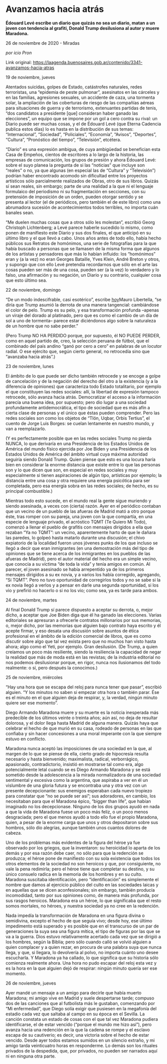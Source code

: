 # Avanzamos hacia atrás

**Édouard Levé escribe un diario que quizás no sea un diario, matan a un joven con tendencia al grafiti, Donald Trump desilusiona al autor y muere Maradona.**

26 de noviembre de 2020 - Miradas

_por icio Pron_

Link original: https://laagenda.buenosaires.gob.ar/contenido/3341-avanzamos-hacia-atras



19 de noviembre, jueves




Atentados suicidas, golpes de Estado, catástrofes naturales, redes terroristas, una “epidemia de peste pulmonar”, asesinatos en las cárceles y en las familias, agresiones sexuales, un accidente de caza, una tormenta solar, la ampliación de las coberturas de riesgo de las compañías aéreas para situaciones de guerra y de terrorismo, extenuantes partidas de tenis, “dos candidatos a presidente [que] consideran haber ganado las elecciones”, un equipo que se impone por un gol a cero contra su rival: un Diario puede ser muchas cosas, y el de Édouard Levé (que Eterna Cadencia publica estos días) lo es hasta en la distribución de sus temas: “Internacional”, “Sociedad”, “Policiales”, “Economía”, “Avisos”, “Deportes”, “Cultura”, “Pronóstico del tiempo”, “Televisión”, etcétera.




“Diario” es una expresión ambigua, de cuya ambigüedad se benefician esta Casa de Empeños, cientos de escritores a lo largo de la historia, las empresas de comunicación, los grupos de presión y ahora Édouard Levé: sobre el suyo planea la pregunta de si las “noticias” que incluye son “reales” o no, ya que algunas (en especial las de “Cultura” y “Televisión”) podrían haber encontrado acomodo sin dificultad entre los proyectos artísticos sólo parcialmente realizados de Obras, otro de sus libros. Quizás sí sean reales, sin embargo; parte de una realidad a la que ni el lenguaje formulaico del periodismo ni su fragmentación en secciones, con su pretensión de imposición de un orden, pueden otorgar sentido y se presenta al lector (el de periódicos, pero también el de este libro) como una abrumadora sucesión de acontecimientos todos terribles, no importa cuán banales sean.




“Me duelen muchas cosas que a otros sólo les molestan”, escribió Georg Christoph Lichtenberg; a Levé parece haberle sucedido lo mismo, como ponen de manifiesto este Diario y sus dos finales, el que anticipó en su último libro y el que llevó a cabo. Unos años antes de todo ello, había hecho públicos sus Retratos de homónimos, una serie de fotografías para la que había buscado a personas que se llamasen de la misma forma que algunos de los artistas y pensadores que más lo habían influido: los “homónimos” eran y (a la vez) no eran Georges Bataille, Yves Klein, André Breton y otros, y supongo que con ello Levé pretendía recordarnos que sólo en el arte las cosas pueden ser más de una cosa, pueden ser (a la vez) lo verdadero y lo falso, una afirmación y su negación, un Diario y su contrario, cualquier cosa que esto último sea.




22 de noviembre, domingo




“De un modo indescifrable, casi esotérico”, escribe [hoy](https://href.li/?https://bit.ly/3lT7qnv)Mauro Libertella, “se diría que Trump asumió la derrota de una manera tangencial: cambiándose el color de pelo. Trump es su pelo, y esa transformación profunda –apenas un viraje del dorado al platinado, pero que es como el cambio de un día de sol a uno de tormenta– parece estar diciéndonos algo sobre la naturaleza de un hombre que no sabe perder.”




(Pero Trump NO HA PERDIDO porque, por supuesto, él NO PUEDE PERDER, como en aquel partido de, creo, la selección peruana de fútbol, que el combinado del país andino “ganó por cero a cero” en palabras de un locutor radial. O ese ejército que, según cierto general, no retrocedía sino que “avanzaba hacia atrás”.)




23 de noviembre, lunes




El ámbito de lo que puede ser dicho también retrocede y se encoge a golpe de cancelación y de la negación del derecho del otro a la existencia (y a la diferencia de opiniones) que caracteriza todo Estado totalitario, por ejemplo el que constituyen las redes sociales: allí, la libertad de expresión tampoco retrocede, sólo avanza hacia atrás. Democratizar el acceso a la información parecía una buena idea, por supuesto; pero dio lugar a una sociedad profundamente antidemocrática, el tipo de sociedad que es más afín a cierta clase de personas y el único que éstas pueden comprender. Pero las redes sociales son como los objetos de “Tlön, Uqbar, Orbis Tertius”, el cuento de Jorge Luis Borges: se cuelan lentamente en nuestro mundo, y van a reemplazarlo.




(Y es perfectamente posible que en las redes sociales Trump no pierda NUNCA, lo que derivaría en una Presidencia de los Estados Unidos de América del mundo físico ejercida por Joe Biden y una Presidencia de los Estados Unidos de América del ámbito virtual cuya máxima autoridad seguiría siendo Donald Trump. Quien piense que esto es una locura haría bien en considerar la enorme distancia que existe entre lo que las personas son y lo que dicen que son, en especial en redes sociales y muy especialmente si tienen aspiraciones de algún tipo, artísticas por ejemplo; la distancia entre una cosa y otra requiere una energía psicótica para ser completada, pero esa energía sobra en las redes sociales; de hecho, es su principal combustible.)




Mientras todo esto sucede, en el mundo real la gente sigue muriendo y siendo asesinada, a veces con (cierta) razón. Ayer en el periódico contaban que un vecino de un pueblo de las afueras de Madrid mató a otro porque éste, tras romper con su pareja, una joven con la que compartía, en una especie de lenguaje privado, el acróstico TQMT (Te Quiero Mi Todo), comenzó a llenar el pueblo de grafitis con mensajes dirigidos a ella que rezaban “Ya no TQMT”: un vecino, aparentemente harto de que le dañara las paredes, lo golpeó hasta matarlo durante una discusión; el chivo expiatorio de la localidad fueron unos jóvenes punks de los que incluso se llegó a decir que eran inmigrantes (en una demostración más del tipo de opiniones que se tiene acerca de los inmigrantes en los pueblos de las afueras de Madrid), pero el autor material del hecho era un simple vecino, que conocía a su víctima “de toda la vida” y tenía amigos en común. Al parecer, el joven asesinado se había arrepentido ya de los primeros mensajes dirigidos a su ex novia, y a varios los había corregido, agregando, “Sí TQMT”. Pero no tuvo oportunidad de corregirlos todos y no se sabe si la ex novia llegó a verlos y a pensar en darle una segunda oportunidad, si los vio y prefirió no hacerlo o si no los vio; como sea, ya es tarde para ambos.




24 de noviembre, martes




Al final Donald Trump sí parece dispuesto a aceptar su derrota, o, mejor dicho, a aceptar que Joe Biden diga que él ha ganado las elecciones. Varias editoriales se apresuran a ofrecerle contratos millonarios por sus memorias, o, mejor dicho, por las memorias que alguien bajo contrato haya escrito y él acepte firmar, y eso desata una discusión sobre asuntos de ética profesional en el ámbito de la edición comercial de libros, que es como discutir sobre algo que tal vez exista pero que no muchos han visto hasta ahora; algo como el Yeti, por ejemplo. Gran desilusión. (De Trump, a quien creíamos un poco más resiliente, siendo la resiliencia la capacidad de negar la realidad que más de moda está en las revistas; de la industria editorial no nos podemos desilusionar porque, en rigor, nunca nos ilusionamos del todo realmente: o sí, pero después la conocimos.)




25 de noviembre, miércoles




“Hay una hora que se escapa del reloj para nunca tener que pasar”, escribió alguien. “Y los minutos no saben si empezar otra hora o también parar. Ése es el minuto en el que alguien deja de respirar, y, la verdad, ningún minuto quiere ser ese momento”.




Diego Armando Maradona muere y su muerte es la noticia inesperada más predecible de los últimos veinte o treinta años; aún así, no deja de resultar dolorosa, y el dolor llega hasta Madrid de alguna manera. Quizás haya que celebrar el hecho de que murió en su casa, rodeado de personas en las que confiaba y sin hacer concesiones a una moral imperante con la que siempre estuvo en conflicto.




Maradona nunca aceptó las imposiciones de una sociedad en la que, al margen de lo que se piense de ella, cierto grado de hipocresía resulta necesario y hasta bienvenido; maximalista, radical, verborrágico, apasionado, contradictorio, insistió en mostrarse tal como era, algo potencialmente letal cuando se es Diego Armando Maradona y se está sometido desde la adolescencia a la mirada normalizadora de una sociedad sentimental y excesiva como la argentina, que aspiraba a ver en él un vislumbre de una gloria futura y se encontraba una y otra vez con un presente decepcionante: sus enemigos esperaban cada nuevo tropiezo para constatar que “no se puede ser así”; sus adoradores, en cambio, los necesitaban para que el Maradona épico, “bigger than life”, que habían imaginado no los decepcionase. Ninguno de los dos grupos ayudó en nada a que la vida de Maradona fuese un poco más feliz, o un poco menos desgraciada; pero el que menos ayudó a todo ello fue el propio Maradona, quien, a pesar de la enorme carga que unos y otros depositaron sobre sus hombros, sólo dio alegrías, aunque también unos cuantos dolores de cabeza.




Uno de los problemas más evidentes de la figura del héroe ya fue observado por los griegos, que la inventaron: su heroicidad lo aparta de los demás y por esa razón debe caer, no sólo para que la redención se produzca; el héroe pone de manifiesto con su sola existencia que todos los otros elementos de la sociedad no son heroicos y que, por consiguiente, no vale la pena redimirla; pero el héroe tiene que completar su destino, y su único consuelo radica en la memoria de los hombres y en su culto. Maradona suscitaba identificación, pero “identificación” es simplemente el nombre que damos al ejercicio público del culto en las sociedades laicas y en aquellas que se dicen aconfesionales; sin embargo, también producía incomodidad, tanto por sus opiniones como, de manera más profunda, por sus rasgos heroicos. Maradona era un héroe, lo que significaba que el resto somos mortales, no héroes, y nuestra sociedad ya no cree en la redención.




Nada impedía la transformación de Maradona en una figura divina o semidivina, excepto el hecho de que seguía vivo; desde hoy, ese último impedimento está superado y es posible que en el transcurso de un par de generaciones la suya sea una figura mítica, el tipo de figuras por las que se va a la guerra. Dios estuvo relativamente acertado cada vez que se dirigió a los hombres, según la Biblia; pero sólo cuando calló se volvió alguien a quien complacer y a quien rezar, en procura de una palabra suya que nunca llega, y que, si llegara, lo devolvería al polvo, no importa cuánto uno desee escucharla. Y Maradona ya ha callado, lo que significa que su historia sólo comienza realmente ahora. Una hora no pudo escapar del reloj esta vez y es la hora en la que alguien dejó de respirar: ningún minuto quería ser ese momento.




26 de noviembre, jueves




Ayer mandé un mensaje a un amigo para decirle que había muerto Maradona; mi amigo vive en Madrid y suele despertarse tarde; compuso dos de las canciones que al futbolista más le gustaban, comenzando por “Mi enfermedad”, que Diego solía exigir que pusiesen en la megafonía del estadio cada vez que saltaba al campo en su época en el Sevilla. La canción constata un estado de cosas con el que tal vez Maradona pudiera identificarse, el de estar vencido (“porque el mundo me hizo así”), pero avanza hacia una redención en la que la cadena se rompe y el esclavo escapa de su cautiverio; es decir, una victoria sobre el hecho de estar vencido. Desde ayer todos estamos sumidos en un silencio extraño, y mi amigo tarda veinticuatro horas en responderme. Lo demás son los rituales privados de la despedida, que, por privados, no pueden ser narrados aquí ni en ninguna otra parte.



